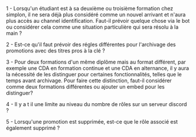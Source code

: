 1 - Lorsqu'un étudiant est à sa deuxième ou troisième formation chez simplon, il ne sera déjà plus considéré comme un nouvel arrivant et n'aura plus accès au channel identification. Faut-il prévoir quelque chose via le bot ou considérer cela comme une situation particulière qui sera résolu à la main ? 

2 - Est-ce qu'il faut prévoir des régles différentes pour l'archivage des promotions avec des titres pros à la clé ? 

3 - Pour deux formations d'un même diplôme mais au format différent, par exemple une CDA en formation continue et une CDA en alternance, il y aura la nécessité de les distinguer pour certaines fonctionnalités, telles que le temps avant archivage. Pour faire cette distinction, faut-il considérer comme deux formations différentes ou ajouter un embed pour les distinguer?

4 - Il y a t il une limite au niveau du nombre de rôles sur un serveur discord ?

5 - Lorsqu'une promotion est supprimée, est-ce que le rôle associé est également supprimé ?